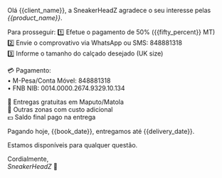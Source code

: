 Olá {{client_name}}, a SneakerHeadZ agradece o seu interesse pelas *{{product_name}}*.

Para prosseguir:
1️⃣ Efetue o pagamento de 50% ({{fifty_percent}} MT)  
2️⃣ Envie o comprovativo via WhatsApp ou SMS: 848881318  
3️⃣ Informe o tamanho do calçado desejado (UK size)

💳 Pagamento:  
• M-Pesa/Conta Móvel: 848881318  
• FNB NIB: 0014.0000.2674.9329.10.134

🛵 Entregas gratuitas em Maputo/Matola  
🚚 Outras zonas com custo adicional  
💵 Saldo final pago na entrega

Pagando hoje, {{book_date}}, entregamos até {{delivery_date}}.

Estamos disponíveis para qualquer questão.

Cordialmente,  
_SneakerHeadZ_
👟